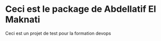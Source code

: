 # Ceci est  le package de Abdellatif El Maknati

Ceci est un projet de test pour la formation devops


